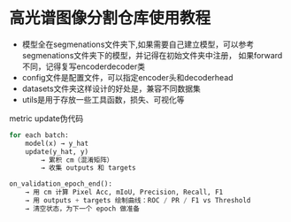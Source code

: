 # 高光谱图像分割仓库使用教程

- 模型全在segmenations文件夹下,如果需要自己建立模型，可以参考segmenations文件夹下的模型，并记得在初始文件夹中注册，
如果forward不同，记得复写encoderdecoder类
- config文件是配置文件，可以指定encoder头和decoderhead
- datasets文件夹这样设计的好处是，兼容不同数据集
- utils是用于存放一些工具函数，损失、可视化等



metric update伪代码
```python
for each batch:
    model(x) → y_hat
    update(y_hat, y)
        → 累积 cm（混淆矩阵）
        → 收集 outputs 和 targets

on_validation_epoch_end():
    → 用 cm 计算 Pixel Acc, mIoU, Precision, Recall, F1
    → 用 outputs + targets 绘制曲线：ROC / PR / F1 vs Threshold
    → 清空状态，为下一个 epoch 做准备
```